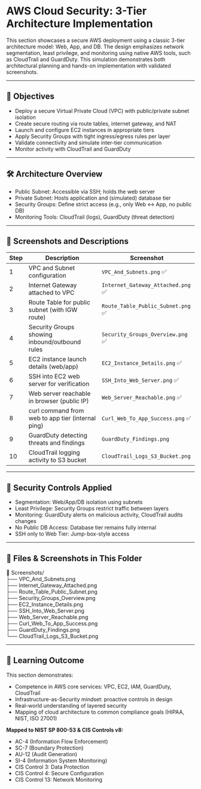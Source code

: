 # AWS Cloud Security: 3-Tier Architecture Implementation

This section showcases a secure AWS deployment using a classic 3-tier architecture model: Web, App, and DB. The design emphasizes network segmentation, least privilege, and monitoring using native AWS tools, such as CloudTrail and GuardDuty. This simulation demonstrates both architectural planning and hands-on implementation with validated screenshots.

---

## 🎯 Objectives

- Deploy a secure Virtual Private Cloud (VPC) with public/private subnet isolation
- Create secure routing via route tables, internet gateway, and NAT
- Launch and configure EC2 instances in appropriate tiers
- Apply Security Groups with tight ingress/egress rules per layer
- Validate connectivity and simulate inter-tier communication
- Monitor activity with CloudTrail and GuardDuty

---

## 🛠️ Architecture Overview


- Public Subnet: Accessible via SSH; holds the web server
- Private Subnet: Hosts application and (simulated) database tier
- Security Groups: Define strict access (e.g., only Web ↔ App, no public DB)
- Monitoring Tools: CloudTrail (logs), GuardDuty (threat detection)

---

## 📸 Screenshots and Descriptions

| Step | Description | Screenshot |
|------|-------------|------------|
| 1    | VPC and Subnet configuration | `VPC_And_Subnets.png` ✅ |
| 2    | Internet Gateway attached to VPC | `Internet_Gateway_Attached.png` ✅ |
| 3    | Route Table for public subnet (with IGW route) | `Route_Table_Public_Subnet.png` ✅ |
| 4    | Security Groups showing inbound/outbound rules | `Security_Groups_Overview.png` ✅ |
| 5    | EC2 instance launch details (web/app) | `EC2_Instance_Details.png` ✅ |
| 6    | SSH into EC2 web server for verification | `SSH_Into_Web_Server.png` ✅ |
| 7    | Web server reachable in browser (public IP) | `Web_Server_Reachable.png` ✅ |
| 8    | curl command from web to app tier (internal ping) | `Curl_Web_To_App_Success.png` ✅ |
| 9    | GuardDuty detecting threats and findings | `GuardDuty_Findings.png` |
| 10   | CloudTrail logging activity to S3 bucket | `CloudTrail_Logs_S3_Bucket.png` |

---

## 🔐 Security Controls Applied

- Segmentation: Web/App/DB isolation using subnets
- Least Privilege: Security Groups restrict traffic between layers
- Monitoring: GuardDuty alerts on malicious activity, CloudTrail audits changes
- No Public DB Access: Database tier remains fully internal
- SSH only to Web Tier: Jump-box-style access

---

## 📁 Files & Screenshots in This Folder

📂 Screenshots/  
├── VPC_And_Subnets.png  
├── Internet_Gateway_Attached.png  
├── Route_Table_Public_Subnet.png  
├── Security_Groups_Overview.png  
├── EC2_Instance_Details.png  
├── SSH_Into_Web_Server.png  
├── Web_Server_Reachable.png  
├── Curl_Web_To_App_Success.png  
├── GuardDuty_Findings.png  
└── CloudTrail_Logs_S3_Bucket.png

---

## 🧠 Learning Outcome

This section demonstrates:

- Competence in AWS core services: VPC, EC2, IAM, GuardDuty, CloudTrail
- Infrastructure-as-Security mindset: proactive controls in design
- Real-world understanding of layered security
- Mapping of cloud architecture to common compliance goals (HIPAA, NIST, ISO 27001)

**Mapped to NIST SP 800-53 & CIS Controls v8:**

- AC-4 (Information Flow Enforcement)  
- SC-7 (Boundary Protection)  
- AU-12 (Audit Generation)  
- SI-4 (Information System Monitoring)  
- CIS Control 3: Data Protection  
- CIS Control 4: Secure Configuration  
- CIS Control 13: Network Monitoring

